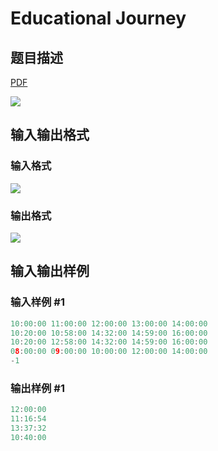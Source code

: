# Educational Journey

## 题目描述

[problemUrl]: https://uva.onlinejudge.org/index.php?option=com_onlinejudge&Itemid=8&category=21&page=show_problem&problem=1936

[PDF](https://uva.onlinejudge.org/external/109/p10995.pdf)

![](https://cdn.luogu.com.cn/upload/vjudge_pic/UVA10995/41e2f85a4a2feb2852fa0194e8f1d2a26293e3d6.png)

## 输入输出格式

### 输入格式

![](https://cdn.luogu.com.cn/upload/vjudge_pic/UVA10995/ae2e185e01a0c4a5894b950cd6064ebb18fac607.png)

### 输出格式

![](https://cdn.luogu.com.cn/upload/vjudge_pic/UVA10995/d94c645c536e95d8473f53a058ff4ae0b45e4231.png)

## 输入输出样例

### 输入样例 #1

```cpp
10:00:00 11:00:00 12:00:00 13:00:00 14:00:00
10:20:00 10:58:00 14:32:00 14:59:00 16:00:00
10:20:00 12:58:00 14:32:00 14:59:00 16:00:00
08:00:00 09:00:00 10:00:00 12:00:00 14:00:00
-1
```


### 输出样例 #1

```cpp
12:00:00
11:16:54
13:37:32
10:40:00
```


